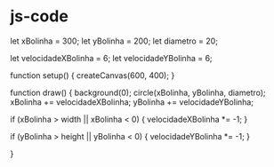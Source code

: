 # js-code
let xBolinha = 300;
let yBolinha = 200;
let diametro = 20;

let velocidadeXBolinha = 6;
let velocidadeYBolinha = 6;

function setup() {
    createCanvas(600, 400);
}

function draw() {
    background(0);
    circle(xBolinha, yBolinha, diametro);
    xBolinha += velocidadeXBolinha;
    yBolinha += velocidadeYBolinha;
    
   if (xBolinha > width || xBolinha < 0) {
    velocidadeXBolinha *= -1;
    }

 if (yBolinha > height || yBolinha < 0) {
        velocidadeYBolinha *= -1;
    }
   
}
